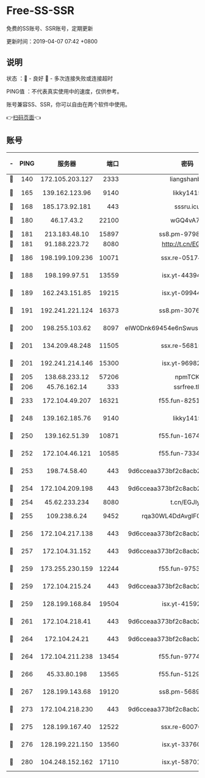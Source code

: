# Free-SS-SSR

免费的SS账号、SSR账号，定期更新

更新时间：2019-04-07 07:42 +0800

## 说明

状态     ：🙂 - 良好 🙁 - 多次连接失败或连接超时

PING值   ：不代表真实使用中的速度，仅供参考。

账号兼容SS、SSR，你可以自由在两个软件中使用。

👉[扫码页面](https://liesauer.github.io/Free-SS-SSR/)👈

## 账号

|-|PING|服务器|端口|密码|加密方式|区域|
|:----:|:----:|:-----:|-----:|:----:|:----:|:----:|
|🙂|140|172.105.203.127|2333|liangshanbo|chacha20|JP|
|🙂|165|139.162.123.96|9140|likky1415|aes-256-cfb|JP|
|🙂|168|185.173.92.181|443|sssru.icu|rc4-md5|RU|
|🙂|180|46.17.43.2|22100|wGQ4vA7D|aes-256-gcm|RU|
|🙂|181|213.183.48.10|15897|ss8.pm-97980704|rc4-md5|RU|
|🙂|181|91.188.223.72|8080|http://t.cn/EGJIyrl|rc4-md5|RU|
|🙂|186|198.199.109.236|10071|ssx.re-05174264|aes-256-cfb|US|
|🙂|188|198.199.97.51|13559|isx.yt-44394689|aes-256-cfb|US|
|🙂|189|162.243.151.85|19215|isx.yt-09944441|aes-256-cfb|US|
|🙂|191|192.241.221.124|16373|ss8.pm-30761179|aes-256-cfb|US|
|🙂|200|198.255.103.62|8097|eIW0Dnk69454e6nSwuspv9DmS201tQ0D|aes-256-cfb|US|
|🙂|201|134.209.48.248|11505|ssx.re-56815619|aes-256-cfb|US|
|🙂|201|192.241.214.146|15300|isx.yt-96982651|aes-256-cfb|US|
|🙂|205|138.68.233.12|57206|npmTCK|rc4-md5|US|
|🙂|206|45.76.162.14|333|ssrfree.tk|rc4|SG|
|🙂|233|172.104.49.207|16321|f55.fun-82511518|aes-256-cfb|SG|
|🙂|248|139.162.185.76|9140|likky1415|aes-256-cfb|DE|
|🙂|250|139.162.51.39|10871|f55.fun-16741898|aes-256-cfb|SG|
|🙂|252|172.104.46.121|10585|f55.fun-73340973|aes-256-cfb|SG|
|🙂|253|198.74.58.40|443|9d6cceaa373bf2c8acb22e60b6a58be6|aes-256-cfb|US|
|🙂|254|172.104.209.198|443|9d6cceaa373bf2c8acb22e60b6a58be6|aes-256-cfb|US|
|🙂|254|45.62.233.234|8080|t.cn/EGJIyrl|rc4-md5|CA|
|🙂|255|109.238.6.24|9452|rqa30WL4DdAvgIFG6Fs3znzTa|aes-256-cfb|FR|
|🙂|256|172.104.217.138|443|9d6cceaa373bf2c8acb22e60b6a58be6|aes-256-cfb|US|
|🙂|257|172.104.31.152|443|9d6cceaa373bf2c8acb22e60b6a58be6|aes-256-cfb|US|
|🙂|259|173.255.230.159|12244|f55.fun-97535983|aes-256-cfb|US|
|🙂|259|172.104.215.24|443|9d6cceaa373bf2c8acb22e60b6a58be6|aes-256-cfb|US|
|🙂|259|128.199.168.84|19504|isx.yt-41592631|aes-256-cfb|SG|
|🙂|261|172.104.218.41|443|9d6cceaa373bf2c8acb22e60b6a58be6|aes-256-cfb|US|
|🙂|264|172.104.24.21|443|9d6cceaa373bf2c8acb22e60b6a58be6|aes-256-cfb|US|
|🙂|264|172.104.211.238|13454|f55.fun-97748450|aes-256-cfb|US|
|🙂|266|45.33.80.198|13565|f55.fun-51293077|aes-256-cfb|US|
|🙂|267|128.199.143.68|19120|ss8.pm-56891899|aes-256-cfb|SG|
|🙂|273|172.104.218.230|443|9d6cceaa373bf2c8acb22e60b6a58be6|aes-256-cfb|US|
|🙂|275|128.199.167.40|12522|ssx.re-60076852|aes-256-cfb|SG|
|🙂|276|128.199.221.150|13560|isx.yt-33760671|aes-256-cfb|SG|
|🙂|280|104.248.152.162|17110|isx.yt-58701145|aes-256-cfb|SG|
